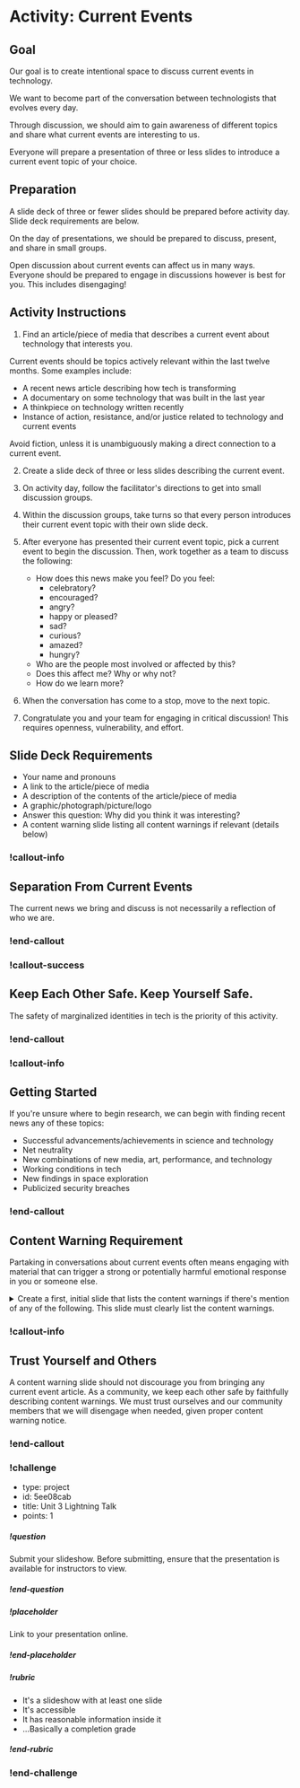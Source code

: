 # Activity: Current Events

## Goal

Our goal is to create intentional space to discuss current events in technology.

We want to become part of the conversation between technologists that evolves every day.

Through discussion, we should aim to gain awareness of different topics and share what current events are interesting to us.

Everyone will prepare a presentation of three or less slides to introduce a current event topic of your choice.

## Preparation

A slide deck of three or fewer slides should be prepared before activity day. Slide deck requirements are below.

On the day of presentations, we should be prepared to discuss, present, and share in small groups.

Open discussion about current events can affect us in many ways. Everyone should be prepared to engage in discussions however is best for you. This includes disengaging!

## Activity Instructions

1. Find an article/piece of media that describes a current event about technology that interests you.

Current events should be topics actively relevant within the last twelve months. Some examples include:

- A recent news article describing how tech is transforming
- A documentary on some technology that was built in the last year
- A thinkpiece on technology written recently
- Instance of action, resistance, and/or justice related to technology and current events

Avoid fiction, unless it is unambiguously making a direct connection to a current event.

2. Create a slide deck of three or less slides describing the current event.

3. On activity day, follow the facilitator's directions to get into small discussion groups.

4. Within the discussion groups, take turns so that every person introduces their current event topic with their own slide deck.

5. After everyone has presented their current event topic, pick a current event to begin the discussion. Then, work together as a team to discuss the following:

    - How does this news make you feel? Do you feel:
        - celebratory?
        - encouraged?
        - angry?
        - happy or pleased?
        - sad?
        - curious?
        - amazed?
        - hungry?
    - Who are the people most involved or affected by this?
    - Does this affect me? Why or why not?
    - How do we learn more?

6. When the conversation has come to a stop, move to the next topic.

7. Congratulate you and your team for engaging in critical discussion! This requires openness, vulnerability, and effort.

## Slide Deck Requirements

- Your name and pronouns
- A link to the article/piece of media
- A description of the contents of the article/piece of media
- A graphic/photograph/picture/logo
- Answer this question: Why did you think it was interesting?
- A content warning slide listing all content warnings if relevant (details below)

### !callout-info

## Separation From Current Events

The current news we bring and discuss is not necessarily a reflection of who we are.

### !end-callout

### !callout-success

## Keep Each Other Safe. Keep Yourself Safe.

The safety of marginalized identities in tech is the priority of this activity.

### !end-callout

### !callout-info

## Getting Started

If you're unsure where to begin research, we can begin with finding recent news any of these topics:

- Successful advancements/achievements in science and technology
- Net neutrality
- New combinations of new media, art, performance, and technology
- Working conditions in tech
- New findings in space exploration
- Publicized security breaches

### !end-callout

## Content Warning Requirement

Partaking in conversations about current events often means engaging with material that can trigger a strong or potentially harmful emotional response in you or someone else.

<details>

<summary>Create a first, initial slide that lists the content warnings if there's mention of any of the following. This slide must clearly list the content warnings.</summary>

- Rape and Sexual Assault
- Abuse (physical, mental, emotional, verbal, sexual)
- Child abuse/pedophilia
- Animal cruelty or animal death
- Self-injurious behavior (self-harm, eating disorders, etc.)
- Suicide
- Excessive or gratuitous violence
- Needles
- Depiction of pornography (including child pornography)
- Incest (including any and all elements of romantic or sexual relationships between family, tonal in theme, thought, or activity)
- Kidnapping (forceful deprivation of/disregard for personal autonomy)
- Miscarriages/Abortion
- Mental illness

</details>

### !callout-info

## Trust Yourself and Others

A content warning slide should not discourage you from bringing any current event article. As a community, we keep each other safe by faithfully describing content warnings. We must trust ourselves and our community members that we will disengage when needed, given proper content warning notice.

### !end-callout

### !challenge

* type: project
* id: 5ee08cab
* title: Unit 3 Lightning Talk
* points: 1

##### !question

Submit your slideshow. Before submitting, ensure that the presentation is available for instructors to view.

##### !end-question

##### !placeholder

Link to your presentation online.

##### !end-placeholder

##### !rubric

* It's a slideshow with at least one slide
* It's accessible
* It has reasonable information inside it
* ...Basically a completion grade

##### !end-rubric

### !end-challenge

